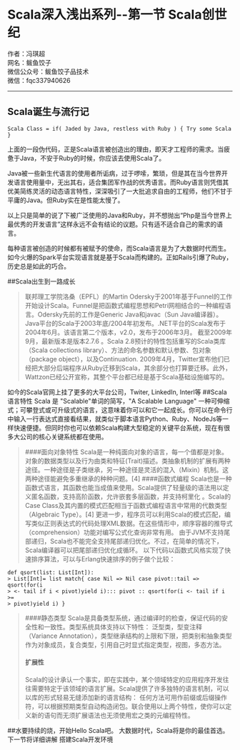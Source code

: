 # Scala深入浅出系列--第一节 Scala创世纪  


作者：冯琪超  
网名：鲅鱼饺子  
微信公众号：鲅鱼饺子品技术  
微信：fqc337940626

---

## Scala诞生与流行记 #

```
Scala Class = if( Jaded by Java, restless with Ruby ) { Try some Scala }
```
上面的一段伪代码，正是Scala语言被创造出的理由，即天才工程师的需求。当疲惫于Java，不安于Ruby的时候，你应该去使用Scala了。

Java被一些新生代语言的使用者所诟病，过于啰嗦，繁琐，但是其在当今世界开发语言使用量中，无出其右，适合集团军作战的优秀语言。而Ruby语言则凭借其优美简练灵活的动态语言特性，深深吸引了一大批追求自由的工程师，他们不甘于平庸的Java。但Ruby实在是性能太慢了。

以上只是简单的说了下被广泛使用的Java和Ruby，并不想抛出“Php是当今世界上最优秀的开发语言”这样永远不会有结论的议题。只有适不适合自己的需求的语言。

每种语言被创造的时候都有被赋予的使命，而Scala语言是为了大数据时代而生。如今火爆的Spark平台实现语言就是基于Scala而构建的。正如Rails引爆了Ruby，历史总是如此的巧合。



##Scala出生到一路成长 

> 联邦理工学院洛桑（EPFL）的Martin Odersky于2001年基于Funnel的工作开始设计Scala。Funnel是把函数式编程思想和Petri网相结合的一种编程语言。Odersky先前的工作是Generic Java和javac（Sun Java编译器）。Java平台的Scala于2003年底/2004年初发布。.NET平台的Scala发布于2004年6月。该语言第二个版本，v2.0，发布于2006年3月。
> 截至2009年9月，最新版本是版本2.7.6 。Scala 2.8预计的特性包括重写的Scala类库（Scala collections library）、方法的命名参数和默认参数、包对象（package object），以及Continuation.
> 2009年4月，Twitter宣布他们已经把大部分后端程序从Ruby迁移到Scala，其余部分也打算要迁移。此外， Wattzon已经公开宣称，其整个平台都已经是基于Scala基础设施编写的。

如今的Scala官网上挂了更多的大平台公司，Twiter, LinkedIn, Interl等
##Scala语言特性 
Scala 是 "Scalable"单词的简写，"A Scalable Language" 一种可伸缩式；可攀登式或可升级式的语言，这意味着你可以和它一起成长。你可以在命令行中输入一行表达式直接看结果，就类似于脚本语言Python、Ruby、NodeJs等一样快速便捷。但同时你也可以依赖Scala构建大型稳定的关键平台系统，现在有很多大公司的核心关键系统都在使用。

> ####面向对象特性
> Scala是一种纯面向对象的语言，每一个值都是对象。对象的数据类型以及行为由类和特征(Trait)描述。类抽象机制的扩展有两种途径。一种途径是子类继承，另一种途径是灵活的混入（Mixin）机制。这两种途径能避免多重继承的种种问题。[4]
> ####函数式编程
> Scala也是一种函数式语言，其函数也能当成值来使用。Scala提供了轻量级的语法用以定义匿名函数，支持高阶函数，允许嵌套多层函数，并支持柯里化
> 。Scala的Case Class及其内置的模式匹配相当于函数式编程语言中常用的代数类型（Algebraic Type）。[4] 
> 更进一步，程序员可以利用Scala的模式匹配，编写类似正则表达式的代码处理XML数据。在这些情形中，顺序容器的推导式（comprehension）功能对编写公式化查询非常有用。
> 由于JVM不支持尾部递归，Scala也不能完全支持尾部递归优化。不过，在简单的情况下，Scala编译器可以把尾部递归优化成循环。
> 以下代码以函数式风格实现了快速排序算法，可以与Erlang快速排序的例子做个比较：

```
def qsort(list: List[Int]):
> List[Int]= list match{ case Nil => Nil case pivot::tail => qsort(for(i
> <- tail if i < pivot)yield i)::: pivot :: qsort(for(i <- tail if i >=
> pivot)yield i) } 
```

> ####静态类型 
> Scala是具备类型系统，通过编译时的检查，保证代码的安全性和一致性。类型系统具体支持以下特性：
> 泛型类，型变注释（Variance
> Annotation），类型继承结构的上限和下限，把类别和抽象类型作为对象成员，复合类型，引用自己时显式指定类型，视图，多态方法。
>#### 扩展性
> Scala的设计承认一个事实，即在实践中，某个领域特定的应用程序开发往往需要特定于该领域的语言扩展。Scala提供了许多独特的语言机制，可以以库的形式轻易无缝添加新的语言结构：
> 任何方法可用作前缀或后缀操作符，可以根据预期类型自动构造闭包。联合使用以上两个特性，使你可以定义新的语句而无须扩展语法也无须使用宏之类的元编程特性。

##水要持续的烧，开始Hello Scala吧。
大数据时代，Scala将是你的最佳首选。
下一节将详细讲解 搭建Scala开发环境
